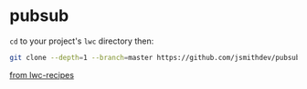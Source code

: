 # pubsub

`cd` to your project's `lwc` directory then:

```bash
git clone --depth=1 --branch=master https://github.com/jsmithdev/pubsub.git && rm -rf .git
```

[from lwc-recipes](https://github.com/trailheadapps/lwc-recipes)
